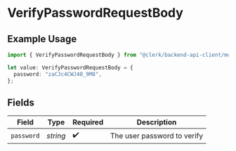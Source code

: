 # VerifyPasswordRequestBody

## Example Usage

```typescript
import { VerifyPasswordRequestBody } from "@clerk/backend-api-client/models/operations";

let value: VerifyPasswordRequestBody = {
  password: "zaCJc4CWJ40_9M8",
};
```

## Fields

| Field                       | Type                        | Required                    | Description                 |
| --------------------------- | --------------------------- | --------------------------- | --------------------------- |
| `password`                  | *string*                    | :heavy_check_mark:          | The user password to verify |